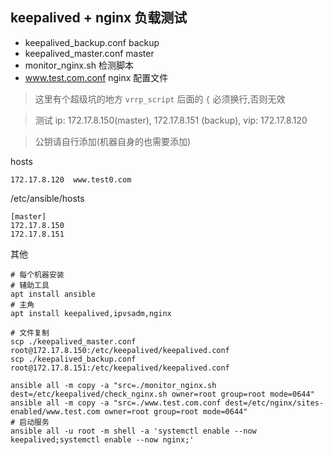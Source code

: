 keepalived + nginx 负载测试
-----

- keepalived_backup.conf  backup
- keepalived_master.conf  master 
- monitor_nginx.sh   检测脚本
- www.test.com.conf nginx 配置文件

> 这里有个超级坑的地方 `vrrp_script` 后面的 `{` 必须换行,否则无效

> 测试 ip:  172.17.8.150(master), 172.17.8.151 (backup), vip:  172.17.8.120

> 公钥请自行添加(机器自身的也需要添加)

hosts

    172.17.8.120  www.test0.com

/etc/ansible/hosts

    [master]
    172.17.8.150
    172.17.8.151

其他

    # 每个机器安装 
    # 辅助工具 
    apt install ansible
    # 主角
    apt install keepalived,ipvsadm,nginx

    # 文件复制
    scp ./keepalived_master.conf root@172.17.8.150:/etc/keepalived/keepalived.conf
    scp ./keepalived_backup.conf root@172.17.8.151:/etc/keepalived/keepalived.conf

    ansible all -m copy -a "src=./monitor_nginx.sh dest=/etc/keepalived/check_nginx.sh owner=root group=root mode=0644"
    ansible all -m copy -a "src=./www.test.com.conf dest=/etc/nginx/sites-enabled/www.test.com owner=root group=root mode=0644"
    # 启动服务
    ansible all -u root -m shell -a 'systemctl enable --now keepalived;systemctl enable --now nginx;'

    
    

